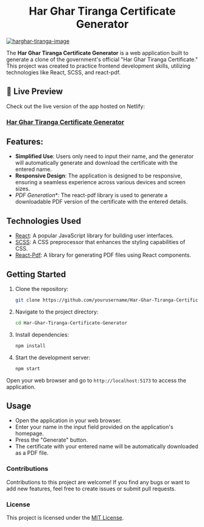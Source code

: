 <h1 align='center' >Har Ghar Tiranga Certificate Generator</h1>

[![harghar-tiranga-image](https://github.com/sahilatahar/Har-Ghar-Tiranga-Certificate-Generator/assets/100127570/1169bf05-f3aa-440a-914e-2aa2e4c18be3)]()

The **Har Ghar Tiranga Certificate Generator** is a web application built to generate a clone of the government's official "Har Ghar Tiranga Certificate." This project was created to practice frontend development skills, utilizing technologies like React, SCSS, and react-pdf.

## 🚀 Live Preview
Check out the live version of the app hosted on Netlify:

### [Har Ghar Tiranga Certificate Generator](https://harghar-tiranga-certificate-generator.netlify.app/)

## Features:

- **Simplified Use**: Users only need to input their name, and the generator will automatically generate and download the certificate with the entered name.
- **Responsive Design**: The application is designed to be responsive, ensuring a seamless experience across various devices and screen sizes.
- *PDF Generation**: The react-pdf library is used to generate a downloadable PDF version of the certificate with the entered details.

## Technologies Used
- [React](https://react.dev/): A popular JavaScript library for building user interfaces.
- [SCSS](https://sass-lang.com/): A CSS preprocessor that enhances the styling capabilities of CSS.
- [React-Pdf](https://react-pdf.org/): A library for generating PDF files using React components.

## Getting Started
1. Clone the repository:
   ```bash
   git clone https://github.com/yourusername/Har-Ghar-Tiranga-Certificate-Generator.git
   ```
2. Navigate to the project directory:
   ```bash
   cd Har-Ghar-Tiranga-Certificate-Generator
   ```
3. Install dependencies:
   ```bash
   npm install
   ```
4. Start the development server:
   ```bash
   npm start
   ```
Open your web browser and go to `http://localhost:5173` to access the application.

## Usage
+ Open the application in your web browser.
+ Enter your name in the input field provided on the application's homepage.
+ Press the "Generate" button.
+ The certificate with your entered name will be automatically downloaded as a PDF file.

### Contributions
Contributions to this project are welcome! If you find any bugs or want to add new features, feel free to create issues or submit pull requests.

### License
This project is licensed under the [MIT License](LICENSE.md).
